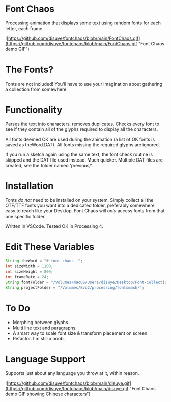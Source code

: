 # Font Chaos
Processing animation that displays some text using random fonts for each letter, each frame.

![https://github.com/disuye/fontchaos/blob/main/FontChaos.gif](https://github.com/disuye/fontchaos/blob/main/FontChaos.gif "Font Chaos demo GIF")

# The Fonts?
Fonts are not included! You'll have to use your imagination about gathering a collection from somewhere.

# Functionality
Parses the text into characters, removes duplicates. Checks every font to see if they contain all of the glyphs required to display all the characters.

All fonts deemed OK are used during the animation (a list of OK fonts is saved as theWord.DAT). All fonts missing the required glyphs are ignored. 

If you run a sketch again using the same text, the font check routine is skipped and the DAT file used instead. Much quicker. Multiple DAT files are created, see the folder named 'previous/'. 

# Installation
Fonts *do not* need to be installed on your system. Simply collect all the OTF/TTF fonts you want into a dedicated folder, preferably somewhere easy to reach like your Desktop. Font Chaos will *only* access fonts from that one specific folder.

Written in VSCode. Tested OK in Processing 4.

# Edit These Variables
```java
String theWord = "# font chaos !";
int sizeWidth = 1100;
int sizeHeight = 800;
int frameRate = 24;
String fontFolder = "/Volumes/macOS/Users/disuye/Desktop/Font-Collection/";
String projectFolder = "/Volumes/Evo2/processing/fontsmash/";
```

# To Do
- Morphing between glyphs.
- Multi line text and paragraphs.
- A smart way to scale font size & transform placement on screen.
- Refactor. I'm still a noob.

# Language Support
Supports just about any language you throw at it, within reason.

![https://github.com/disuye/fontchaos/blob/main/disuye.gif](https://github.com/disuye/fontchaos/blob/main/disuye.gif "Font Chaos demo GIF showing Chinese characters")
